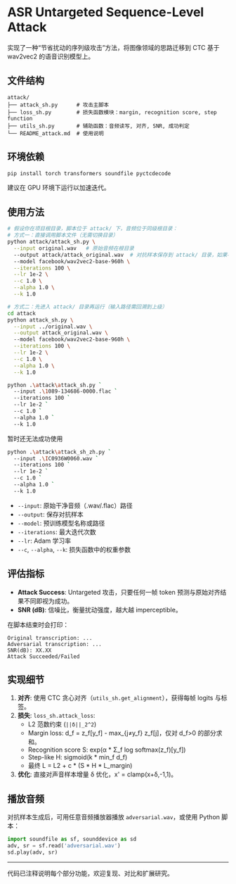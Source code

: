 # ASR Untargeted Sequence-Level Attack

实现了一种“节省扰动的序列级攻击”方法，将图像领域的思路迁移到 CTC 基于 wav2vec2 的语音识别模型上。

## 文件结构

```
attack/
├── attack_sh.py      # 攻击主脚本
├── loss_sh.py        # 损失函数模块：margin, recognition score, step function
├── utils_sh.py       # 辅助函数：音频读写, 对齐, SNR, 成功判定
└── README_attack.md  # 使用说明
```

## 环境依赖

```bash
pip install torch transformers soundfile pyctcdecode
```  
建议在 GPU 环境下运行以加速迭代。

## 使用方法

```bash
# 假设你在项目根目录，脚本位于 attack/ 下，音频位于同级根目录：
# 方式一：直接调用脚本文件（无需切换目录）
python attack/attack_sh.py \
  --input original.wav   # 原始音频在根目录
  --output attack/attack_original.wav  # 对抗样本保存到 attack/ 目录，如果不指定，自动在同目录下生成 attack_original.wav
  --model facebook/wav2vec2-base-960h \
  --iterations 100 \
  --lr 1e-2 \
  --c 1.0 \
  --alpha 1.0 \
  --k 1.0

# 方式二：先进入 attack/ 目录再运行（输入路径需回溯到上级）
cd attack
python attack_sh.py \
  --input ../original.wav \
  --output attack_original.wav \ 
  --model facebook/wav2vec2-base-960h \
  --iterations 100 \
  --lr 1e-2 \
  --c 1.0 \
  --alpha 1.0 \
  --k 1.0
```

```bash
python .\attack\attack_sh.py `
  --input .\1089-134686-0000.flac `
  --iterations 100 `
  --lr 1e-2 `
  --c 1.0 `
  --alpha 1.0 `
  --k 1.0
```

暂时还无法成功使用
```bash
python .\attack\attack_sh_zh.py `
  --input .\IC0936W0060.wav `
  --iterations 100 `
  --lr 1e-2 `
  --c 1.0 `
  --alpha 1.0 `
  --k 1.0
```

- `--input`: 原始干净音频（.wav/.flac）路径
- `--output`: 保存对抗样本
- `--model`: 预训练模型名称或路径
- `--iterations`: 最大迭代次数
- `--lr`: Adam 学习率
- `--c`, `--alpha`, `--k`: 损失函数中的权重参数

## 评估指标

- **Attack Success**: Untargeted 攻击，只要任何一帧 token 预测与原始对齐结果不同即视为成功。  
- **SNR (dB)**: 信噪比，衡量扰动强度，越大越 imperceptible。

在脚本结束时会打印：
```
Original transcription: ...
Adversarial transcription: ...
SNR(dB): XX.XX
Attack Succeeded/Failed
```

## 实现细节

1. **对齐**: 使用 CTC 贪心对齐（`utils_sh.get_alignment`），获得每帧 logits 与标签。
2. **损失**: `loss_sh.attack_loss`:
   - L2 范数约束 (`||δ||_2^2`)
   - Margin loss: d_f = z_f[y_f] - max_{j≠y_f} z_f[j]，仅对 d_f>0 的部分求和。
   - Recognition score S: exp(α * Σ_f log softmax(z_f)[y_f])
   - Step-like H: sigmoid(k * min_f d_f)
   - 最终 L = L2 + c * (S * H * L_margin)
3. **优化**: 直接对声音样本增量 δ 优化，x' = clamp(x+δ,-1,1)。

## 播放音频

对抗样本生成后，可用任意音频播放器播放 `adversarial.wav`，或使用 Python 脚本：
```python
import soundfile as sf, sounddevice as sd
adv, sr = sf.read('adversarial.wav')
sd.play(adv, sr)
```  

---  
代码已注释说明每个部分功能，欢迎复现、对比和扩展研究。